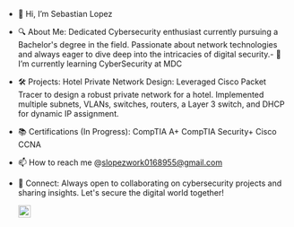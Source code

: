 - 👋 Hi, I’m Sebastian Lopez
- 🔍 About Me: Dedicated Cybersecurity enthusiast currently pursuing a Bachelor's degree in the field. Passionate about network technologies and always eager to dive deep into the intricacies of digital security.- 🌱 I’m currently learning CyberSecurity at MDC
- 🛠 Projects: Hotel Private Network Design: Leveraged Cisco Packet Tracer to design a robust private network for a hotel. Implemented multiple subnets, VLANs, switches, routers, a Layer 3 switch, and DHCP for dynamic IP assignment.
- 📚 Certifications (In Progress):
    CompTIA A+
    CompTIA Security+
    Cisco CCNA
- 📫 How to reach me @slopezwork0168955@gmail.com 
- 🔗 Connect: Always open to collaborating on cybersecurity projects and sharing insights. Let's secure the digital world together!



   [<img align="left" alt="Sebastian Lopez | LinkedIn" width="22px" src="https://cdn.jsdelivr.net/npm/simple-icons@v3/icons/linkedin.svg" />][linkedin]

[linkedin]: https://www.linkedin.com/in/sebastian-lopez-135213229/

<!---
Slopezwork/Slopezwork is a ✨ special ✨ repository because its `README.md` (this file) appears on your GitHub profile.
You can click the Preview link to take a look at your changes.
--->
